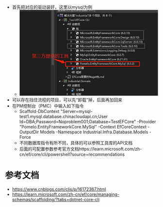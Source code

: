 - 首先把对应的驱动装好，这里以mysql为例
  - ![](./EFCore%20DbFirst.md.assets/p1.jpg)
- 可以存在挡住流程的项目，可以先“卸载”掉，后面再加回来
- 在PM控制台（PMC）中输入如下指令
  - Scaffold-DbContext "Server=mysql-test1.mysql.database.chinacloudapi.cn;User Id=DBA;Password=Noproblem001;Database=TestEFCore" -Provider "Pomelo.EntityFrameworkCore.MySql" -Context EfCoreContext -OutputDir Models -Namespace Industrial.Infra.Database.Models -Force
  - 不同数据库指令有所不同，具体的可以参照工具库的API文档
  - 后面的可配置参数参考官方文档https://learn.microsoft.com/zh-cn/ef/core/cli/powershell?source=recommendations

# 参考文档
- https://www.cnblogs.com/clis/p/16172367.html
- https://learn.microsoft.com/zh-cn/ef/core/managing-schemas/scaffolding/?tabs=dotnet-core-cli